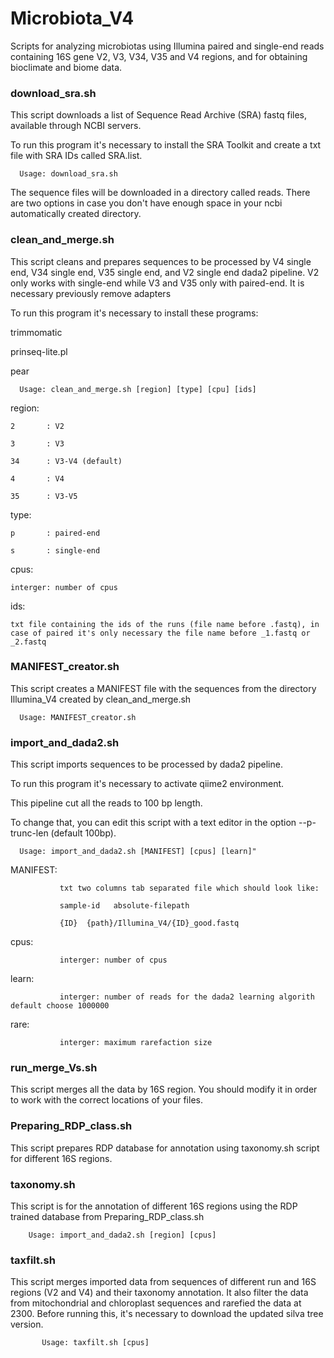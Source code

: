 # Microbiota_V4
Scripts for analyzing microbiotas using Illumina paired and single-end reads containing 16S gene V2, V3, V34, V35 and V4 regions, and for obtaining bioclimate and biome data.

   ### download_sra.sh
   
This script downloads a list of Sequence Read Archive (SRA) fastq files, available through NCBI servers.

To run this program it's necessary to install the SRA Toolkit and create a txt file with SRA IDs called SRA.list.

      Usage: download_sra.sh

The sequence files will be downloaded in a directory called reads.
There are two options in case you don't have enough space in your ncbi automatically created directory.

   ### clean_and_merge.sh

This script cleans and prepares sequences to be processed by V4 single end, V34 single end, V35 single end, and V2 single end dada2 pipeline.
V2 only works with single-end while V3 and V35 only with paired-end. It is necessary previously remove adapters

To run this program it's necessary to install these programs:

trimmomatic

prinseq-lite.pl

pear

      Usage: clean_and_merge.sh [region] [type] [cpu] [ids]
  
  region:
   
    2       : V2
    
    3       : V3

    34      : V3-V4 (default)

    4       : V4

    35      : V3-V5

  type:
  
    p       : paired-end
    
    s       : single-end
  
  cpus:
    
    interger: number of cpus
  
  ids:
  
    txt file containing the ids of the runs (file name before .fastq), in case of paired it's only necessary the file name before _1.fastq or _2.fastq
    

   ###  MANIFEST_creator.sh

This script creates a MANIFEST file with the sequences from the directory Illumina_V4 created by clean_and_merge.sh

      Usage: MANIFEST_creator.sh

   ### import_and_dada2.sh
   
This script imports sequences to be processed by dada2 pipeline.

To run this program it's necessary to activate qiime2 environment.

This pipeline cut all the reads to 100 bp length.

To change that, you can edit this script with a text editor in the option --p-trunc-len (default 100bp).

      Usage: import_and_dada2.sh [MANIFEST] [cpus] [learn]"

   MANIFEST:
      
               txt two columns tab separated file which should look like:
               
               sample-id   absolute-filepath
               
               {ID}  {path}/Illumina_V4/{ID}_good.fastq
               
   cpus:
      
               interger: number of cpus

   learn:
      
               interger: number of reads for the dada2 learning algorith default choose 1000000
   
   rare:
            
               interger: maximum rarefaction size
               
   ### run_merge_Vs.sh
   This script merges all the data by 16S region. 
   You should modify it in order to work with the correct locations of your files.
   
   ### Preparing_RDP_class.sh
   
   This script prepares RDP database for annotation using taxonomy.sh script for different 16S regions.
   
   ### taxonomy.sh
   
   This script is for the annotation of different 16S regions using the RDP trained database from Preparing_RDP_class.sh
   
        Usage: import_and_dada2.sh [region] [cpus] 

   ### taxfilt.sh
   
   This script merges imported data from sequences of different run and 16S regions (V2 and V4) and their taxonomy annotation.
   It also filter the data from mitochondrial and chloroplast sequences and rarefied the data at 2300.
   Before running this, it's necessary to download the updated silva tree version.
   
           Usage: taxfilt.sh [cpus] 
           

   
